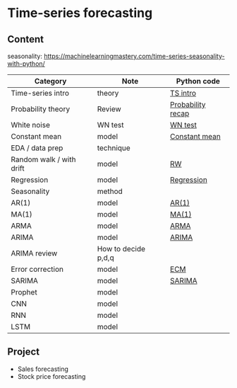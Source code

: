 # Time-series forecasting
## Content
seasonality: https://machinelearningmastery.com/time-series-seasonality-with-python/

| Category | Note | Python code                                                   |
| ----- | -------- | ------------------------------------------------------------ | 
| Time-series intro | theory  | [TS intro](https://colab.research.google.com/drive/1844VadUkSEBBHtxsLiMV6YsUGjhumImP#scrollTo=L8GOAYuU-BmF) |
| Probability theory | Review | [Probability recap](https://colab.research.google.com/drive/1GNX9iPuXftN23UKhTaDd24zzKNArnAlg) |
| White noise | WN test  |[WN test](https://colab.research.google.com/drive/1ClQyvYRqkMoUeK_Y83sDOhexkZuGKzfh#scrollTo=mM-R6eP3kwu4)  |
| Constant mean | model  | [Constant mean](https://colab.research.google.com/drive/1YSqKLDZoTMFm12fvTWcpgO85LSwy6chP#scrollTo=c7BumI61stNg) |
| EDA / data prep  | technique |  |
| Random walk / with drift | model  | [RW](https://colab.research.google.com/drive/13n_ZtZ-8YyG-dqUtADGXTjEvGri77PL8#scrollTo=wSIMD7EOmELf)|
| Regression | model  | [Regression](https://colab.research.google.com/drive/1TT8d7mBOzYeshu8N7rxwN0iOWs2qEj3t)|
| Seasonality | method | |[detrend & deseasonality](https://colab.research.google.com/drive/1Df1YAHbgxLDBBQz2TcGBcQsWYo7i_yOf)
| AR(1) | model  | [AR(1)](https://colab.research.google.com/drive/12l4mPYGRLd0Np5KktHCv-kGIkDIdwBaT)|
| MA(1)  | model  | [MA(1)](https://colab.research.google.com/drive/1FE44aYnb6PRTX14bYLtjvZBTXnMkDqLb)|
| ARMA | model  |[ARMA](https://colab.research.google.com/drive/1tx5NDJxYVwHLlJSXfMmgrCpYpeSTKiQp) |
| ARIMA | model  |[ARIMA](https://colab.research.google.com/drive/1p48X3JezXXo3v-yOJB-GQ-iW40bP9ppA) |
| ARIMA review | How to decide p,d,q  | |
| Error correction | model  | [ECM](https://colab.research.google.com/drive/1aNSaGN3FZUTaQ0PRxP4AB4Gic8VDjYos)|
| SARIMA | model  | [SARIMA](https://colab.research.google.com/drive/1Zd-IEvszsL4qcnZXXR5khMUWjfcUniAR) |
| Prophet | model | |
| CNN | model | |
| RNN | model | |
| LSTM | model | |


## Project
- Sales forecasting
- Stock price forecasting
